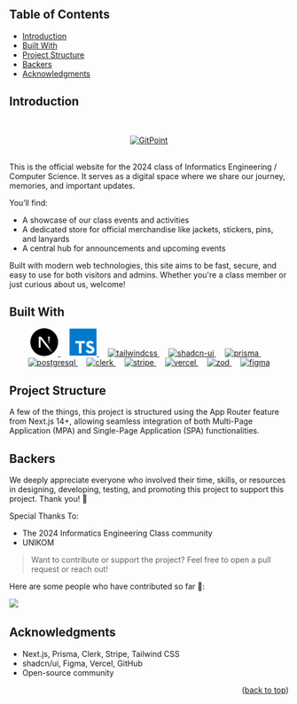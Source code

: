 <a id="readme-top"></a>
## Table of Contents

- [Introduction](#introduction)
- [Built With](#built-with)
- [Project Structure](pProject_structure)
- [Backers](#backers)
- [Acknowledgments](#acknowledgments)

## Introduction
<br>
<p align="center">
  <a href="https://gitpoint.co/">
    <img alt="GitPoint" title="GitPoint" src="https://github.com/user-attachments/assets/5233b591-927a-43ba-b26b-8f4b04148796" width="450">
  </a>
</p>
<br>
This is the official website for the 2024 class of Informatics Engineering / Computer Science. It serves as a digital space where we share our journey, memories, and important updates.

You’ll find:
- A showcase of our class events and activities
- A dedicated store for official merchandise like jackets, stickers, pins, and lanyards
- A central hub for announcements and upcoming events

Built with modern web technologies, this site aims to be fast, secure, and easy to use for both visitors and admins. Whether you're a class member or just curious about us, welcome!

<!-- nanti disini ditaro foto landing page website Zenotika -->

## Built With
<p align="center">
<p align="center">
  <!-- Next.js --> <a href="https://nextjs.org/" target="_blank" rel="noreferrer"> <img src="https://raw.githubusercontent.com/devicons/devicon/master/icons/nextjs/nextjs-original.svg" alt="nextjs" width="50" height="50"/> </a>&nbsp;&nbsp;&nbsp;
  <!-- TypeScript --> <a href="https://www.typescriptlang.org/" target="_blank" rel="noreferrer"> <img src="https://raw.githubusercontent.com/devicons/devicon/master/icons/typescript/typescript-original.svg" alt="typescript" width="50" height="50"/> </a>&nbsp;&nbsp;&nbsp;
  <!-- Tailwind CSS --> <a href="https://tailwindcss.com/" target="_blank" rel="noreferrer"> <img src="https://www.vectorlogo.zone/logos/tailwindcss/tailwindcss-icon.svg" alt="tailwindcss" width="50" height="50"/> </a>&nbsp;&nbsp;&nbsp; 
  <!-- shadcn/ui --> <a href="https://ui.shadcn.dev/" target="_blank" rel="noreferrer"> <img src="https://avatars.githubusercontent.com/u/139895814?s=200&v=4" alt="shadcn-ui" width="50" height="50"/> </a>&nbsp;&nbsp;&nbsp;
  <!-- Prisma --> <a href="https://www.prisma.io/" target="_blank" rel="noreferrer"> <img src="https://cdn.freelogovectors.net/wp-content/uploads/2022/01/prisma_logo-freelogovectors.net_-330x400.png" alt="prisma" width="50" height="50"/> </a>&nbsp;&nbsp;&nbsp; 
  <!-- PostgreSQL --> <a href="https://www.postgresql.org/" target="_blank" rel="noreferrer"> <img src="https://www.vectorlogo.zone/logos/postgresql/postgresql-icon.svg" alt="postgresql" width="50" height="50"/> </a>&nbsp;&nbsp;&nbsp;
  <!-- Clerk (Auth) --> <a href="https://clerk.dev/" target="_blank" rel="noreferrer"> <img src="https://assets.streamlinehq.com/image/private/w_300,h_300,ar_1/f_auto/v1/icons/logos/clerk-uvna1mxd54k50cohb8o2i.png/clerk-nzr7956knokwjx841f6yye.png?_a=DATAdtAAZAA0" alt="clerk" width="" height="50"/> </a>&nbsp;&nbsp;&nbsp;
  <!-- Stripe --> <a href="https://stripe.com/" target="_blank" rel="noreferrer"> <img src="https://www.vectorlogo.zone/logos/stripe/stripe-icon.svg" alt="stripe" width="50" height="50"/> </a>&nbsp;&nbsp;&nbsp;
  <!-- Vercel --> <a href="https://vercel.com/" target="_blank" rel="noreferrer"> <img src="https://www.vectorlogo.zone/logos/vercel/vercel-icon.svg" alt="vercel" width="50" height="50"/> </a>&nbsp;&nbsp;&nbsp; 
  <!-- Zod --> <a href="https://zod.dev/" target="_blank" rel="noreferrer"> <img src="https://avatars.githubusercontent.com/u/83624467?s=200&v=4" alt="zod" width="50" height="50"/> </a>&nbsp;&nbsp;&nbsp;
  <!-- Figma --> <a href="https://figma.com/" target="_blank" rel="noreferrer"> <img src="https://www.vectorlogo.zone/logos/figma/figma-icon.svg" alt="figma" width="50" height="50"/> </a> </p>

## Project Structure
A few of the things, this project is structured using the App Router feature from Next.js 14+, allowing seamless integration of both Multi-Page Application (MPA) and Single-Page Application (SPA) functionalities.

## Backers

We deeply appreciate everyone who involved their time, skills, or resources in designing, developing, testing, and promoting this project to support this project. Thank you! 🤝

Special Thanks To:
- The 2024 Informatics Engineering Class community
- UNIKOM

> Want to contribute or support the project? Feel free to open a pull request or reach out!

Here are some people who have contributed so far 🙌:

<a href="https://github.com/Zenotika/Zenotika/graphs/contributors">
  <img src="https://contrib.rocks/image?repo=Zenotika/Zenotika" />
</a>

## Acknowledgments

- Next.js, Prisma, Clerk, Stripe, Tailwind CSS  
- shadcn/ui, Figma, Vercel, GitHub  
- Open-source community

<p align="right">(<a href="#readme-top">back to top</a>)</p>
